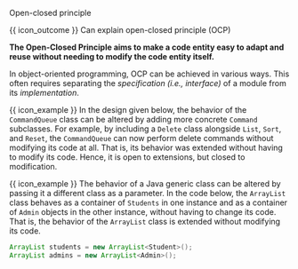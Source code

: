 <span id="title">Open-closed principle</span>

<span id="prereqs"></span>

<span id="outcomes">{{ icon_outcome }} Can explain open-closed principle (OCP)</span>

<div id="body">

**The Open-Closed Principle aims to make a code entity easy to adapt and reuse without needing to modify the code entity itself.**

<box type="definition" seamless>
<include src="../../common/definitions.md#def-open-closed-principle" trim />
</box>

In object-oriented programming, OCP can be achieved in various ways. This often requires separating the _specification (i.e., interface)_ of a module from its _implementation_.

<box>

{{ icon_example }} In the design given below, the behavior of the `CommandQueue` class can be altered by adding more concrete `Command` subclasses. For example, by including a `Delete` class alongside `List`, `Sort`, and `Reset`, the `CommandQueue` can now perform delete commands without modifying its code at all. That is, its behavior was extended without having to modify its code. Hence, it is open to extensions, but closed to modification.

<pic eager src="{{baseUrl}}/principles/openClosedPrinciple/images/commandQueue.png" height="170" />
<p/>

</box>

<box>

{{ icon_example }} The behavior of a Java generic class can be altered by passing it a different class as a parameter. In the code below, the `ArrayList` class behaves as a container of `Students` in one instance and as a container of `Admin` objects in the other instance, without having to change its code. That is, the behavior of the `ArrayList` class is extended without modifying its code.

```java
ArrayList students = new ArrayList<Student>();
ArrayList admins = new ArrayList<Admin>();
```
</box>

</div>

<div id="extras">
<include src="exercisesPanel.md" boilerplate/>
</div>
